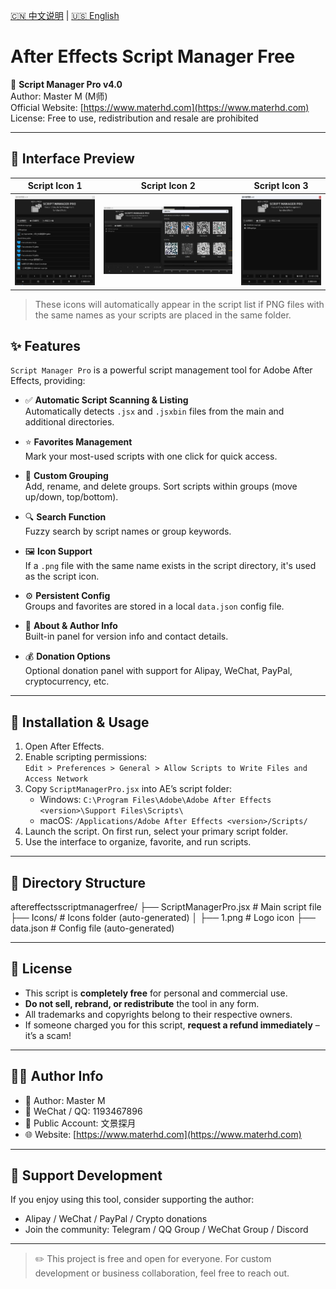 [🇨🇳 中文说明](README.zh.md) | [🇺🇸 English](README.md)
# After Effects Script Manager Free

📂 **Script Manager Pro v4.0**  
Author: Master M (M师)  
Official Website: [https://www.materhd.com](https://www.materhd.com)  
License: Free to use, redistribution and resale are prohibited  

---
## 🎨 Interface Preview

| Script Icon 1 | Script Icon 2 | Script Icon 3 |
|---------------|----------------|----------------|
| ![Icon 1](1.png) | ![Icon 2](2.png) | ![Icon 3](3.png) |

> These icons will automatically appear in the script list if PNG files with the same names as your scripts are placed in the same folder.


## ✨ Features

`Script Manager Pro` is a powerful script management tool for Adobe After Effects, providing:

- ✅ **Automatic Script Scanning & Listing**  
  Automatically detects `.jsx` and `.jsxbin` files from the main and additional directories.

- ⭐ **Favorites Management**  
  Mark your most-used scripts with one click for quick access.

- 📂 **Custom Grouping**  
  Add, rename, and delete groups. Sort scripts within groups (move up/down, top/bottom).

- 🔍 **Search Function**  
  Fuzzy search by script names or group keywords.

- 🖼️ **Icon Support**  
  If a `.png` file with the same name exists in the script directory, it's used as the script icon.

- ⚙️ **Persistent Config**  
  Groups and favorites are stored in a local `data.json` config file.

- 👤 **About & Author Info**  
  Built-in panel for version info and contact details.

- 💰 **Donation Options**  
  Optional donation panel with support for Alipay, WeChat, PayPal, cryptocurrency, etc.

---

## 🧩 Installation & Usage

1. Open After Effects.
2. Enable scripting permissions:  
   `Edit > Preferences > General > Allow Scripts to Write Files and Access Network`
3. Copy `ScriptManagerPro.jsx` into AE’s script folder:
   - Windows: `C:\Program Files\Adobe\Adobe After Effects <version>\Support Files\Scripts\`
   - macOS: `/Applications/Adobe After Effects <version>/Scripts/`
4. Launch the script. On first run, select your primary script folder.
5. Use the interface to organize, favorite, and run scripts.

---

## 📁 Directory Structure

aftereffectsscriptmanagerfree/ 
├── ScriptManagerPro.jsx # Main script file 
├── Icons/ # Icons folder (auto-generated) │
├── 1.png # Logo icon 
├── data.json # Config file (auto-generated)


---

## 📜 License

- This script is **completely free** for personal and commercial use.
- **Do not sell, rebrand, or redistribute** the tool in any form.
- All trademarks and copyrights belong to their respective owners.
- If someone charged you for this script, **request a refund immediately** – it’s a scam!

---

## 🙋‍♂️ Author Info

- 👤 Author: Master M  
- 💬 WeChat / QQ: 1193467896  
- 📣 Public Account: 文景探月  
- 🌐 Website: [https://www.materhd.com](https://www.materhd.com)

---

## 💖 Support Development

If you enjoy using this tool, consider supporting the author:

- Alipay / WeChat / PayPal / Crypto donations
- Join the community: Telegram / QQ Group / WeChat Group / Discord

---

> ✏️ This project is free and open for everyone. For custom development or business collaboration, feel free to reach out.

